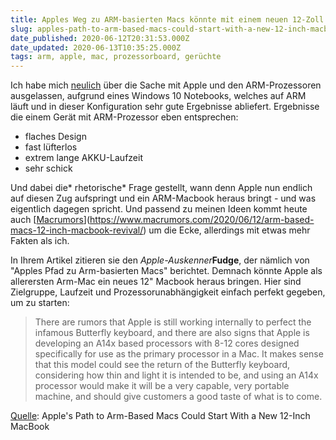 ```yaml
---
title: Apples Weg zu ARM-basierten Macs könnte mit einem neuen 12-Zoll MacBook beginnen
slug: apples-path-to-arm-based-macs-could-start-with-a-new-12-inch-macbook
date_published: 2020-06-12T20:31:53.000Z
date_updated: 2020-06-13T10:35:25.000Z
tags: arm, apple, mac, prozessorboard, gerüchte
---
```


Ich habe mich [neulich](__GHOST_URL__/die-krasse-sache-mit-den-arms/) über die Sache mit Apple und den ARM-Prozessoren ausgelassen, aufgrund eines Windows 10 Notebooks, welches auf ARM läuft und in dieser Konfiguration sehr gute Ergebnisse abliefert. Ergebnisse die einem Gerät mit ARM-Prozessor eben entsprechen:

- flaches Design
- fast lüfterlos
- extrem lange AKKU-Laufzeit
- sehr schick

Und dabei die* rhetorische* Frage gestellt, wann denn Apple nun endlich auf diesen Zug aufspringt und ein ARM-Macbook heraus bringt - und was eigentlich dagegen spricht. Und passend zu meinen Ideen kommt heute auch [[Macrumors](https://www.macrumors.com/2020/06/12/arm-based-macs-12-inch-macbook-revival/)](https://www.macrumors.com/2020/06/12/arm-based-macs-12-inch-macbook-revival/) um die Ecke, allerdings mit etwas mehr Fakten als ich.

In Ihrem Artikel zitieren sie den *Apple-Auskenner***Fudge**, der nämlich von "Apples Pfad zu Arm-basierten Macs" berichtet. Demnach könnte Apple als allerersten Arm-Mac ein neues 12" Macbook heraus bringen. Hier sind Zielgruppe, Laufzeit und Prozessorunabhängigkeit einfach perfekt gegeben, um zu starten:

> There are rumors that Apple is still working internally to perfect the infamous Butterfly keyboard, and there are also signs that Apple is developing an A14x based processors with 8-12 cores designed specifically for use as the primary processor in a Mac. It makes sense that this model could see the return of the Butterfly keyboard, considering how thin and light it is intended to be, and using an A14x processor would make it will be a very capable, very portable machine, and should give customers a good taste of what is to come.

[Quelle](https://www.macrumors.com/2020/06/12/arm-based-macs-12-inch-macbook-revival/): Apple's Path to Arm-Based Macs Could Start With a New 12-Inch MacBook
